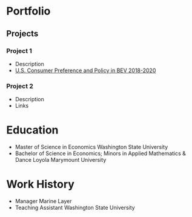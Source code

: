 # Portfolio

## Projects
### Project 1
- Description
- [U.S. Consumer Preference and Policy in BEV 2018-2020](https://github.com/nicolerouleau/Stata_US_BEV)

### Project 2
- Description
- Links

# Education
- Master of Science in Economics
  Washington State University
- Bachelor of Science in Economics; Minors in Applied Mathematics & Dance
  Loyola Marymount University

# Work History
- Manager
  Marine Layer
- Teaching Assistant
  Washington State University
